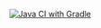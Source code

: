 [![Java CI with Gradle](https://github.com/TaisiaKos/Patterns1/actions/workflows/gradle.yml/badge.svg)](https://github.com/TaisiaKos/Patterns1/actions/workflows/gradle.yml)